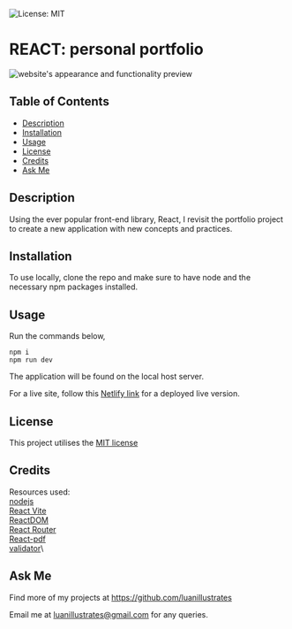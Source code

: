 ![License: MIT](https://img.shields.io/badge/License-MIT-yellow.svg)

# REACT: personal portfolio

![website's appearance and functionality preview](./assets/images/screenshot.jpg)

## Table of Contents

- [Description](#description)
- [Installation](#installation)
- [Usage](#usage)
- [License](#license)
- [Credits](#credits)
- [Ask Me](#ask-me)

## Description

Using the ever popular front-end library, React, I revisit the portfolio project to create a new application with new concepts and practices.

## Installation

To use locally, clone the repo and make sure to have node and the necessary npm packages installed.

## Usage

Run the commands below,

```
npm i
npm run dev
```

The application will be found on the local host server.

For a live site, follow this <a href="https://main--stellular-begonia-1ff0d2.netlify.app/" target="_blank">Netlify link</a> for a deployed live version.

## License

This project utilises the <a href="https://opensource.org/licenses/MIT" target="_blank">MIT license</a>

## Credits

Resources used:\
 <a href="https://nodejs.org/en/docs">nodejs</a>\
 <a href="https://vitejs.dev/guide/">React Vite</a>\
 <a href="https://legacy.reactjs.org/docs/react-dom.html">ReactDOM</a>\
 <a href="https://reactrouter.com/en/main">React Router</a>\
 <a href="https://react-pdf.org/">React-pdf</a>\
 <a href="https://www.npmjs.com/package/validator">validator</a>\

## Ask Me

Find more of my projects at https://github.com/luanillustrates

Email me at luanillustrates@gmail.com for any queries.
